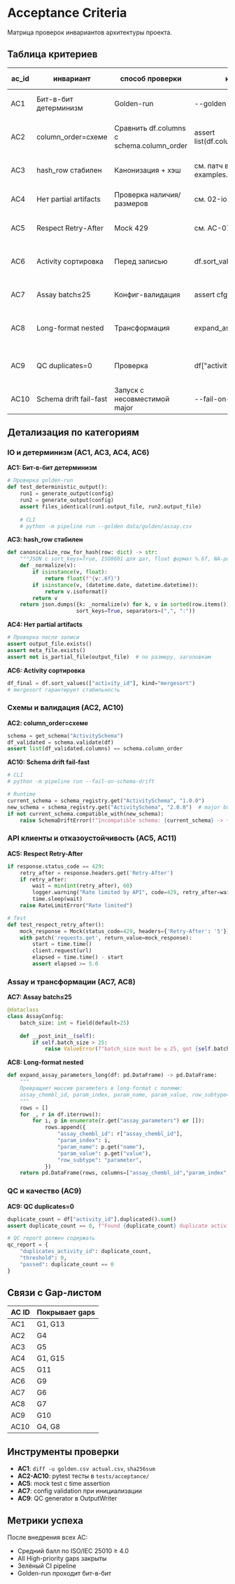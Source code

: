 # Acceptance Criteria

Матрица проверок инвариантов архитектуры проекта.

## Таблица критериев

| ac_id | инвариант | способ проверки | команда/псевдокод | порог/ожидаемое | артефакт |
|---|---|---|---|---|---|
| AC1 | Бит-в-бит детерминизм | Golden-run | --golden path/to/golden.csv | байтовая идентичность | diff отчёт [ref: 02-io-system.md](requirements/02-io-system.md#ac-01-golden-compare-детерминизма) |
| AC2 | column_order=схеме | Сравнить df.columns с schema.column_order | assert list(df.columns)==schema.column_order | 100% совпадение | лог теста [ref: 04-normalization-validation.md](requirements/04-normalization-validation.md#ac-03-column-order-validation) |
| AC3 | hash_row стабилен | Канонизация + хэш | см. патч в implementation-examples.md | идентичность на повторном запуске | checksum |
| AC4 | Нет partial artifacts | Проверка наличия/размеров | см. 02-io протокол | ни одного пустого/пропавшего | валидатор [ref: 02-io-system.md](requirements/02-io-system.md#ac-02-запрет-частичных-артефактов) |
| AC5 | Respect Retry-After | Mock 429 | см. AC-07 клиента | ожидание ≥ Retry-After | логи [ref: 03-data-extraction.md](requirements/03-data-extraction.md#ac-07-respect-retry-after-429) |
| AC6 | Activity сортировка | Перед записью | df.sort_values("activity_id") | устойчивый порядок | meta.yaml note [ref: 06-activity-data-extraction.md](requirements/06-activity-data-extraction.md#детерминизм) |
| AC7 | Assay batch≤25 | Конфиг-валидация | assert cfg.batch_size<=25 | fail-fast при >25 | лог [ref: 00-architecture-overview.md](requirements/00-architecture-overview.md) |
| AC8 | Long-format nested | Трансформация | expand_assay_parameters_long(...) | ни одной потерянной записи | RI-отчёт [ref: 00-architecture-overview.md](requirements/00-architecture-overview.md) |
| AC9 | QC duplicates=0 | Проверка | df["activity_id"].duplicated().sum()==0 | 0 | qc_summary [ref: 06-activity-data-extraction.md](requirements/06-activity-data-extraction.md#11-quality-control) |
| AC10 | Schema drift fail-fast | Запуск с несовместимой major | --fail-on-schema-drift | exit!=0 | лог [ref: 04-normalization-validation.md](requirements/04-normalization-validation.md#ac-08-schema-drift-detection) |

## Детализация по категориям

### IO и детерминизм (AC1, AC3, AC4, AC6)

**AC1: Бит-в-бит детерминизм**
```python
# Проверка golden-run
def test_deterministic_output():
    run1 = generate_output(config)
    run2 = generate_output(config)
    assert files_identical(run1.output_file, run2.output_file)
    
    # CLI
    # python -m pipeline run --golden data/golden/assay.csv
```

**AC3: hash_row стабилен**
```python
def canonicalize_row_for_hash(row: dict) -> str:
    """JSON c sort_keys=True, ISO8601 для дат, float формат %.6f, NA-policy: None→null."""
    def _normalize(v):
        if isinstance(v, float):
            return float(f"{v:.6f}")
        if isinstance(v, (datetime.date, datetime.datetime)):
            return v.isoformat()
        return v
    return json.dumps({k: _normalize(v) for k, v in sorted(row.items())},
                      sort_keys=True, separators=(",", ":"))
```

**AC4: Нет partial artifacts**
```python
# Проверка после записи
assert output_file.exists()
assert meta_file.exists()
assert not is_partial_file(output_file)  # по размеру, заголовкам
```

**AC6: Activity сортировка**
```python
df_final = df.sort_values(["activity_id"], kind="mergesort")
# mergesort гарантирует стабильность
```

### Схемы и валидация (AC2, AC10)

**AC2: column_order=схеме**
```python
schema = get_schema("ActivitySchema")
df_validated = schema.validate(df)
assert list(df_validated.columns) == schema.column_order
```

**AC10: Schema drift fail-fast**
```python
# CLI
# python -m pipeline run --fail-on-schema-drift

# Runtime
current_schema = schema_registry.get("ActivitySchema", "1.0.0")
new_schema = schema_registry.get("ActivitySchema", "2.0.0")  # major bump
if not current_schema.compatible_with(new_schema):
    raise SchemaDriftError(f"Incompatible schema: {current_schema} -> {new_schema}")
```

### API клиенты и отказоустойчивость (AC5, AC11)

**AC5: Respect Retry-After**
```python
if response.status_code == 429:
    retry_after = response.headers.get('Retry-After')
    if retry_after:
        wait = min(int(retry_after), 60)
        logger.warning("Rate limited by API", code=429, retry_after=wait, endpoint=endpoint, attempt=attempt)
        time.sleep(wait)
    raise RateLimitError("Rate limited")

# Test
def test_respect_retry_after():
    mock_response = Mock(status_code=429, headers={'Retry-After': '5'})
    with patch('requests.get', return_value=mock_response):
        start = time.time()
        client.request(url)
        elapsed = time.time() - start
        assert elapsed >= 5.0
```

### Assay и трансформации (AC7, AC8)

**AC7: Assay batch≤25**
```python
@dataclass
class AssayConfig:
    batch_size: int = field(default=25)
    
    def __post_init__(self):
        if self.batch_size > 25:
            raise ValueError(f"batch_size must be ≤ 25, got {self.batch_size}")
```

**AC8: Long-format nested**
```python
def expand_assay_parameters_long(df: pd.DataFrame) -> pd.DataFrame:
    """
    Превращает массив parameters в long-format с полями:
    assay_chembl_id, param_index, param_name, param_value, row_subtype="parameter".
    """
    rows = []
    for _, r in df.iterrows():
        for i, p in enumerate(r.get("assay_parameters") or []):
            rows.append({
                "assay_chembl_id": r["assay_chembl_id"],
                "param_index": i,
                "param_name": p.get("name"),
                "param_value": p.get("value"),
                "row_subtype": "parameter",
            })
    return pd.DataFrame(rows, columns=["assay_chembl_id","param_index","param_name","param_value","row_subtype"])
```

### QC и качество (AC9)

**AC9: QC duplicates=0**
```python
duplicate_count = df["activity_id"].duplicated().sum()
assert duplicate_count == 0, f"Found {duplicate_count} duplicate activity_id entries"

# QC report должен содержать
qc_report = {
    "duplicates_activity_id": duplicate_count,
    "threshold": 0,
    "passed": duplicate_count == 0
}
```

## Связи с Gap-листом

| AC ID | Покрывает gaps |
|-------|----------------|
| AC1 | G1, G13 |
| AC2 | G4 |
| AC3 | G5 |
| AC4 | G1, G15 |
| AC5 | G11 |
| AC6 | G9 |
| AC7 | G6 |
| AC8 | G7 |
| AC9 | G10 |
| AC10 | G4, G8 |

## Инструменты проверки

- **AC1**: `diff -u golden.csv actual.csv`, `sha256sum`
- **AC2-AC10**: pytest тесты в `tests/acceptance/`
- **AC5**: mock test с time assertion
- **AC7**: config validation при инициализации
- **AC9**: QC generator в OutputWriter

## Метрики успеха

После внедрения всех AC:
- Средний балл по ISO/IEC 25010 ≥ 4.0
- All High-priority gaps закрыты
- Зелёный CI pipeline
- Golden-run проходит бит-в-бит

